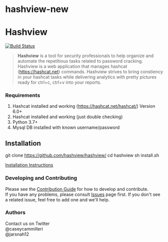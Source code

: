 # hashview-new

# Hashview
[![Build Status](https://travis-ci.org/hashview/hashview.svg?branch=master)](https://travis-ci.org/hashview/hashview)

>**Hashview** is a tool for security professionals to help organize and automate the repetitious tasks related to password cracking. Hashview is a web application that manages hashcat (https://hashcat.net) commands. Hashview strives to bring constiency in your hashcat tasks while delivering analytics with pretty pictures ready for ctrl+c, ctrl+v into your reports.

### Requirements

1. Hashcat installed and working (https://hashcat.net/hashcat/) Version 6.0+ 
2. Hashcat installed and working (just double checking)  
3. Python 3.7+
4. Mysql DB installed with known username/password   

## Installation

git clone https://github.com/hashview/hashview/
cd hashview
sh install.sh

[Installation Instructions](https://github.com/hashview/hashview/wiki/01_Installing-Hashview)

### Developing and Contributing

Please see the [Contribution Guide](https://github.com/hashview/hashview/wiki/Contributing) for how to develop and contribute.  
If you have any problems, please consult [Issues](https://github.com/hashview/hashview/issues) page first. If you don't see a related issue, feel free to add one and we'll help.

### Authors

Contact us on Twitter  
@caseycammilleri  
@jarsnah12
